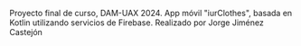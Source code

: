 Proyecto final de curso, DAM-UAX 2024.
App móvil "iurClothes", basada en Kotlin utilizando servicios de Firebase.
Realizado por Jorge Jiménez Castejón
